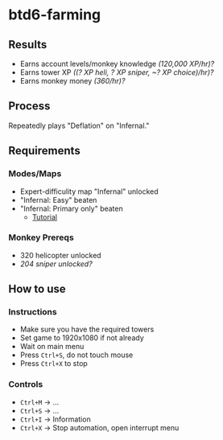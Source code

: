 # btd6-farming
## Results
- Earns account levels/monkey knowledge *(120,000 XP/hr)?*
- Earns tower XP *((? XP heli, ? XP sniper, ~? XP choice)/hr)?*
- Earns monkey money *(360/hr)?*
##  Process
Repeatedly plays "Deflation" on "Infernal." 
## Requirements
### Modes/Maps
- Expert-difficulity map "Infernal" unlocked
- "Infernal: Easy" beaten
- "Infernal: Primary only" beaten
    - [Tutorial](https://www.youtube.com/watch?v=Wtgh8M0MDN4)
### Monkey Prereqs
- 320 helicopter unlocked
- *204 sniper unlocked?*
## How to use
### Instructions
- Make sure you have the required towers
- Set game to 1920x1080 if not already
- Wait on main menu
- Press `Ctrl+S`, do not touch mouse
- Press `Ctrl+X` to stop
### Controls
- `Ctrl+M` -> ...
- `Ctrl+S` -> ...
- `Ctrl+I` -> Information
- `Ctrl+X` -> Stop automation, open interrupt menu

